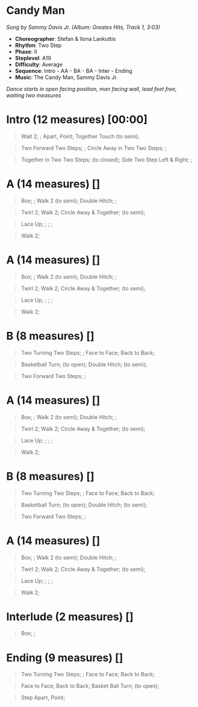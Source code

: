 # Candy Man
*Song by Sammy Davis Jr. (Album: Greates Hits, Track 1, 3:03)*

* **Choreographer**: Stefan & Ilona Lankuttis
* **Rhythm**: Two Step
* **Phase**: II
* **Steplevel**: A19
* **Difficulty**: Average
* **Sequence**: Intro - AA - BA - BA - Inter - Ending
* **Music**: The Candy Man, Sammy Davis Jr.

*Dance starts in open facing position, man facing wall, lead feet free, waiting two measures*

# Intro (12 measures) [00:00]

> Wait 2; ; Apart, Point; Together Touch (to semi);

> Two Forward Two Steps; ; Circle Away in Two Two Steps; ;

> Together in Two Two Steps; (to closed); Side Two Step Left & Right; ;

# A (14 measures) []

> Box; ; Walk 2 (to semi); Double Hitch; ;

> Twirl 2; Walk 2; Circle Away & Together; (to semi);

> Lace Up; ; ; ;

> Walk 2;


# A (14 measures) []

> Box; ; Walk 2 (to semi); Double Hitch; ;

> Twirl 2; Walk 2; Circle Away & Together; (to semi);

> Lace Up; ; ; ;

> Walk 2;

# B (8 measures) []

> Two Turning Two Steps; ; Face to Face; Back to Back;

> Basketball Turn; (to open); Double Hitch; (to semi);

> Two Forward Two Steps; ;

# A (14 measures) []

> Box; ; Walk 2 (to semi); Double Hitch; ;

> Twirl 2; Walk 2; Circle Away & Together; (to semi);

> Lace Up; ; ; ;

> Walk 2;

# B (8 measures) []

> Two Turning Two Steps; ; Face to Face; Back to Back;

> Basketball Turn; (to open); Double Hitch; (to semi);

> Two Forward Two Steps; ;

# A (14 measures) []

> Box; ; Walk 2 (to semi); Double Hitch; ;

> Twirl 2; Walk 2; Circle Away & Together; (to semi);

> Lace Up; ; ; ;

> Walk 2;

# Interlude (2 measures) []

> Box; ;

# Ending (9 measures) []

> Two Turning Two Steps; ; Face to Face; Back to Back;

> Face to Face; Back to Back; Basket Ball Turn; (to open);

> Step Apart, Point;